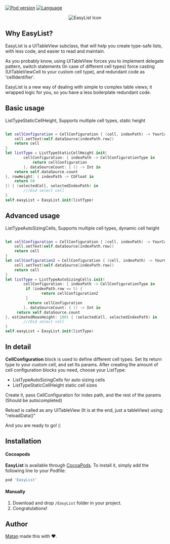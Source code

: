 

[![Pod version](https://img.shields.io/cocoapods/v/EasyList.svg?style=flat)](http://cocoadocs.org/docsets/EasyList)
[![Language](https://img.shields.io/badge/language-swift-orange.svg?style=flat)](https://developer.apple.com/swift)

<p align = "center"><img src="https://i.imgur.com/GlCRkUL.png" alt="EasyList Icon"/></p>


## Why EasyList?


EasyList is a UITableView subclass, that will help you create type-safe lists, with less code, and easier to read and maintain.

As you probably know, using UITableView forces you to implement delegate pattern, switch statements (In case of different cell types) force casting (UITableViewCell to your custom cell type), and redundant code as 'cellIdentifier'.

EasyList is a new way of dealing with simple to complex table views; it wrapped logic for you, so you have a less boilerplate redundant code.

## Basic usage
ListTypeStaticCellHeight, Supports multiple cell types, static height

```Swift

let cellConfiguration = CellConfiguration { (cell, indexPath) -> YourCustomCell in
    cell.setText(self.dataSource[indexPath.row])
    return cell
}
let listType = ListTypeStaticCellHeight.init(
        cellConfiguration: { indexPath -> CellConfigurationType in
            return cellConfiguration
        }, dataSourceCount: { () -> Int in
    return self.dataSource.count
}, rowHeight: { indexPath -> CGFloat in
    return 50
}) { (selectedCell, selectedIndexPath) in
        ///Did select cell
}
self.easyList = EasyList.init(listType)

```

## Advanced usage
ListTypeAutoSizingCells, Supports multiple cell types, dynamic cell height

```Swift

let cellConfiguration = CellConfiguration { (cell, indexPath) -> YourCustomCell in
    cell.setText(self.dataSource[indexPath.row])
    return cell
}
let cellConfiguration2 = CellConfiguration { (cell, indexPath) -> YourCustomCellWithDinamicSize in
    cell.setText(self.dataSource[indexPath.row])
    return cell
}
let listType = ListTypeAutoSizingCells.init(
        cellConfiguration: { indexPath -> CellConfigurationType in
         if (indexPath.row == 5) {
                return cellConfiguration2
         }
          return cellConfiguration 
        }, dataSourceCount: { () -> Int in
     return self.dataSource.count
}, estimatedRowsHeight: 100) { (selectedCell, selectedIndexPath) in
        ///Did select cell
}
self.easyList = EasyList.init(listType)

```

## In detail

**CellConfiguration** block is used to define different cell types.
Set Its return type to your custom cell, and set Its params.
After creating the amount of cell configuration blocks you need, choose your ListType:
- ListTypeAutoSizingCells for auto sizing cells
- ListTypeStaticCellHeight static cell sizes

Create it, pass CellConfiguration for index path, and the rest of the params (Should be autocompleted)

Reload is called as any UITableView (It is at the end, just a tableView) using: "reloadData()"

And you are ready to go! (:

## Installation

#### Cocoapods
**EasyList** is available through [CocoaPods](http://cocoapods.org). To install
it, simply add the following line to your Podfile:

```ruby
pod 'EasyList'
```

#### Manually
1. Download and drop ```/EasyList``` folder in your project.  
2. Congratulations!  

## Author

[Matan](https://github.com/mcmatan) made this with ❤️.
